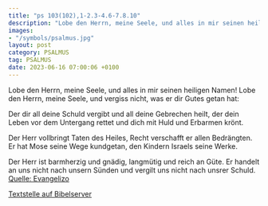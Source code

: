 ```yaml
---
title: "ps 103(102),1-2.3-4.6-7.8.10"
description: "Lobe den Herrn, meine Seele, und alles in mir seinen heiligen Namen! Lobe den Herrn, meine Seele, und vergiss nicht, was er dir Gutes getan hat:  Der dir all deine Schuld vergibt und all deine Gebrechen heilt, der dein Leben vor dem Untergang rettet und dich mit Huld und Erba...."
images:
- "/symbols/psalmus.jpg"
layout: post
category: PSALMUS
tag: PSALMUS
date: 2023-06-16 07:00:06 +0100
---
```

Lobe den Herrn, meine Seele,
und alles in mir seinen heiligen Namen!
Lobe den Herrn, meine Seele,
und vergiss nicht, was er dir Gutes getan hat:

Der dir all deine Schuld vergibt
und all deine Gebrechen heilt,
der dein Leben vor dem Untergang rettet
und dich mit Huld und Erbarmen krönt.<!--more-->

Der Herr vollbringt Taten des Heiles,
Recht verschafft er allen Bedrängten.
Er hat Mose seine Wege kundgetan,
den Kindern Israels seine Werke.

Der Herr ist barmherzig und gnädig,
langmütig und reich an Güte.
Er handelt an uns nicht nach unsern Sünden
und vergilt uns nicht nach unsrer Schuld.<br>
[Quelle: Evangelizo](https://evangeliumtagfuertag.org/DE/gospel)

[Textstelle auf Bibelserver](https://www.bibleserver.com/EU/ps103(102),1-2.3-4.6-7.8.10)
